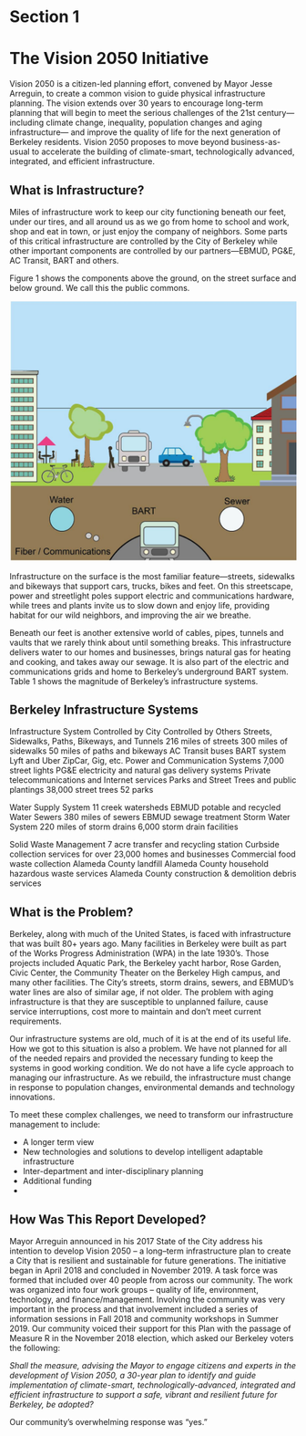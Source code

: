 # **Section 1**
# **The Vision 2050 Initiative**

Vision 2050 is a citizen-led planning effort, convened by Mayor Jesse Arreguin, to create a common vision to guide physical infrastructure planning. The vision extends over 30 years to encourage long-term planning that will begin to meet the serious challenges of the 21st century— including climate change, inequality, population changes and aging infrastructure— and improve the quality of life for the next generation of Berkeley residents. Vision 2050 proposes to move beyond business-as-usual to accelerate the building of climate-smart, technologically advanced, integrated, and efficient infrastructure.

## What is Infrastructure?

 Miles of infrastructure work to keep our city functioning beneath our feet, under our tires, and all around us as we go from home to school and work, shop and eat in town, or just enjoy the company of neighbors. Some parts of this critical infrastructure are controlled by the City of Berkeley while other important components are controlled by our partners—EBMUD, PG&E, AC Transit, BART and others.

 Figure 1 shows the components above the ground, on the street surface and below ground. We call this the public commons.

![Figure 1](../../images/3level.jpg)


Infrastructure on the surface is the most familiar feature—streets, sidewalks and bikeways that support cars, trucks, bikes and feet. On this streetscape, power and streetlight poles support electric and communications hardware, while trees and plants invite us to slow down and enjoy life, providing habitat for our wild neighbors, and improving the air we breathe.

Beneath our feet is another extensive world of cables, pipes, tunnels and vaults that we rarely think about until something breaks. This infrastructure delivers water to our homes and businesses, brings natural gas for heating and cooking, and takes away our sewage. It is also part of the electric and communications grids and home to Berkeley’s underground BART system.
Table 1 shows the magnitude of Berkeley’s infrastructure systems.


## Berkeley Infrastructure Systems
Infrastructure System
Controlled by City
Controlled by Others
Streets, Sidewalks, Paths,
Bikeways, and Tunnels
216 miles of streets
300 miles of sidewalks
50 miles of paths and bikeways
AC Transit buses
BART system
Lyft and Uber
ZipCar, Gig, etc.
Power and Communication Systems
7,000 street lights
PG&E electricity and natural gas delivery systems
Private telecommunications and Internet services
Parks and Street Trees and public plantings
38,000 street trees
52 parks


Water Supply System
11 creek watersheds
EBMUD potable and recycled Water
Sewers
380 miles of sewers
EBMUD sewage treatment
Storm Water System
220 miles of storm drains
6,000 storm drain facilities


Solid Waste Management
7 acre transfer and recycling station
Curbside collection services for over 23,000 homes and businesses
Commercial food waste collection
Alameda County landfill
Alameda County household hazardous waste services
Alameda County construction & demolition debris services

## What is the Problem?
Berkeley, along with much of the United States, is faced with infrastructure that was built 80+ years ago. Many facilities in Berkeley were built as part of the Works Progress Administration (WPA) in the late 1930’s. Those projects included Aquatic Park, the Berkeley yacht harbor, Rose Garden, Civic Center, the Community Theater on the Berkeley High campus, and many other facilities. The City’s streets, storm drains, sewers, and EBMUD’s water lines are also of similar age, if not older. The problem with aging infrastructure is that they are susceptible to unplanned failure, cause service interruptions, cost more to maintain and don’t meet current requirements.

Our infrastructure systems are old, much of it is at the end of its useful life. How we got to this situation is also a problem. We have not planned for all of the needed repairs and provided the necessary funding to keep the systems in good working condition. We do not have a life cycle approach to managing our infrastructure. As we rebuild, the infrastructure must change in response to population changes, environmental demands and technology innovations.

To meet these complex challenges, we need to transform our infrastructure management to include:
- A longer term view
- New technologies and solutions to develop intelligent adaptable infrastructure
- Inter-department and inter-disciplinary planning
- Additional funding
-
## How Was This Report Developed?

Mayor Arreguin announced in his 2017 State of the City address his intention to develop Vision 2050 – a long–term infrastructure plan to create a City that is resilient and sustainable for future generations. The initiative began in April 2018 and concluded in November 2019. A task force was formed that included over 40 people from across our community. The work was organized into four work groups – quality of life, environment, technology, and finance/management. Involving the community was very important in the process and that involvement included a series of information sessions in Fall 2018 and community workshops in Summer 2019. Our community voiced their support for this Plan with the passage of Measure R in the November 2018 election, which asked our Berkeley voters the following:

_Shall the measure, advising the Mayor to engage citizens and experts in the development of Vision 2050, a 30-year plan to identify and guide implementation of climate-smart, technologically-advanced, integrated and efficient infrastructure to support a safe, vibrant and resilient future for Berkeley, be adopted?_

Our community’s overwhelming response was “yes.”
